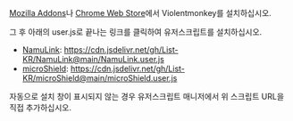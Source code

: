 [Mozilla Addons](https://addons.mozilla.org/ko/firefox/addon/violentmonkey/)나 [Chrome Web Store](https://chrome.google.com/webstore/detail/violentmonkey/jinjaccalgkegednnccohejagnlnfdag?hl=ko)에서 Violentmonkey를 설치하십시오.

그 후 아래의 user.js로 끝나는 링크를 클릭하여 유저스크립트를 설치하십시오.

- [NamuLink](https://github.com/List-KR/NamuLink): https://cdn.jsdelivr.net/gh/List-KR/NamuLink@main/NamuLink.user.js
- [microShield](https://github.com/List-KR/microShield): https://cdn.jsdelivr.net/gh/List-KR/microShield@main/microShield.user.js

자동으로 설치 창이 표시되지 않는 경우 유저스크립트 매니저에서 위 스크립트 URL을 직접 추가하십시오.